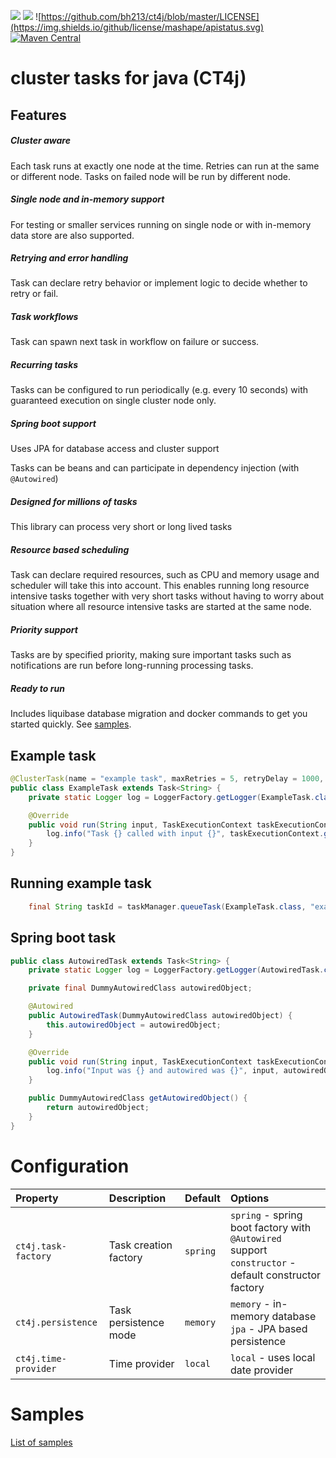 

 [![](https://jitpack.io/v/bh213/ct4j.svg)](https://jitpack.io/#bh213/ct4j) 
 [![](https://img.shields.io/travis/bh213/ct4j.svg)](https://travis-ci.org/bh213/ct4j) 
 ![https://github.com/bh213/ct4j/blob/master/LICENSE](https://img.shields.io/github/license/mashape/apistatus.svg)
[![Maven Central](https://img.shields.io/maven-central/v/com.whiletrue/ct4j.svg)](https://mvnrepository.com/artifact/com.whiletrue/ct4j)








cluster tasks for java (CT4j)  
======================================

## Features

##### Cluster aware 

Each task runs at exactly one node at the time. Retries can run at the same or different node. Tasks on failed node will be run by different node.

##### Single node and in-memory support

For testing or smaller services running on single node or with in-memory data store are also supported.


##### Retrying and error handling

Task can declare retry behavior or implement logic to decide whether to retry or fail.   


##### Task workflows

Task can spawn next task in workflow on failure or success.

##### Recurring tasks

Tasks can be configured to run periodically (e.g. every 10 seconds) with guaranteed execution on single cluster node only.
 

##### Spring boot support

Uses JPA for database access and cluster support

Tasks can be beans and can participate in dependency injection (with `@Autowired`)   

##### Designed for millions of tasks

This library can process very short or long lived tasks


##### Resource based scheduling

Task can declare required resources, such as CPU and memory usage and scheduler will take this into account. 
This enables running long resource intensive tasks together with very short tasks without having to worry about situation where all resource intensive tasks are started at the same node.


##### Priority support

Tasks are by specified priority, making sure important tasks such as notifications are run before long-running processing tasks.


##### Ready to run

Includes liquibase database migration and docker commands to get you started quickly. See  [samples](samples/README.md). 


## Example task

```java
@ClusterTask(name = "example task", maxRetries = 5, retryDelay = 1000, retryBackoffFactor = 1.5f)
public class ExampleTask extends Task<String> {
    private static Logger log = LoggerFactory.getLogger(ExampleTask.class);

    @Override
    public void run(String input, TaskExecutionContext taskExecutionContext) throws Exception {
        log.info("Task {} called with input {}", taskExecutionContext.getTaskId(), input);
    }
}
```
## Running example task

```java
    final String taskId = taskManager.queueTask(ExampleTask.class, "example input");
```


## Spring boot task

```java
public class AutowiredTask extends Task<String> {
    private static Logger log = LoggerFactory.getLogger(AutowiredTask.class);

    private final DummyAutowiredClass autowiredObject;

    @Autowired
    public AutowiredTask(DummyAutowiredClass autowiredObject) {
        this.autowiredObject = autowiredObject;
    }

    @Override
    public void run(String input, TaskExecutionContext taskExecutionContext) throws Exception {
        log.info("Input was {} and autowired was {}", input, autowiredObject);
    }

    public DummyAutowiredClass getAutowiredObject() {
        return autowiredObject;
    }
}

```


# Configuration


| Property | Description | Default | Options |
|:-------  |:----------- |:------- |:------  |
| `ct4j.task-factory` | Task creation factory | `spring` | `spring` - spring boot factory with `@Autowired` support  <br/> `constructor` - default constructor factory|
| `ct4j.persistence`| Task persistence mode | `memory` | `memory` - in-memory database <br/> `jpa` - JPA based persistence |
| `ct4j.time-provider`| Time provider | `local` | `local` - uses local date provider |


# Samples

[List of samples](samples) 



